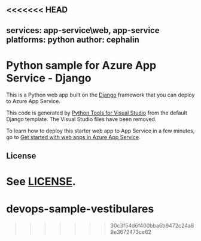 <<<<<<< HEAD
---
services: app-service\web, app-service
platforms: python
author: cephalin
---

# Python sample for Azure App Service - Django

This is a Python web app built on the [Django](https://www.djangoproject.com/) framework that you can deploy 
to Azure App Service. 

This code is generated by [Python Tools for Visual Studio](https://www.visualstudio.com/en-us/features/python-vs.aspx)
from the default Django template. The Visual Studio files have been removed.

To learn how to deploy this starter web app to App Service in a few minutes, go to 
[Get started with web apps in Azure App Service](https://azure.microsoft.com/en-us/documentation/articles/app-service-web-get-started/). 

## License

See [LICENSE](LICENSE).
=======
# devops-sample-vestibulares
>>>>>>> 30c3f54d6f400bba6b9472c24a89e3672473ce62

